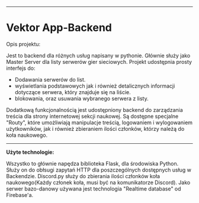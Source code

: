 

---
# Vektor App-Backend
Opis projektu:

Jest to backend dla różnych usług napisany w pythonie. Głównie służy jako Master Server dla listy serwerów gier sieciowych. Projekt udostępnia prosty interfejs do: 
- Dodawania serwerów do list.
- wyświetlania podstawowych jak i również detalicznych informacji dotyczące serwera, który znajduje się na liście.
- blokowania, oraz usuwania wybranego serwera z listy.

Dodatkową funkcjonalnością jest udostępniony backend do zarządzania treścia dla strony internetowej sekcji naukowej. Są dostępne specjalne "Routy", które umożliwiają manipulacje treścią, logowaniem i wylogowaniem użytkowników, jak i również zbieraniem ilości członków, którzy należą do koła naukowego.
___
**Użyte technologie:**

Wszystko to głównie napędza biblioteka Flask, dla środowiska Python. Służy on do obłsugi zapytań HTTP dla poszczególnych dostępnych usług w Backendzie. Discord.py służy do zbierania ilości członków koła naukowego(Każdy członek koła, musi być na komunikatorze Discord).
Jako serwer bazo-danowy używana jest technologia "Realtime database" od Firebase'a.
